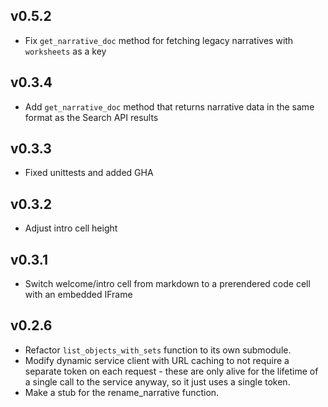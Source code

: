 
## v0.5.2
* Fix `get_narrative_doc` method for fetching legacy narratives with `worksheets` as a key

## v0.3.4
* Add `get_narrative_doc` method that returns narrative data in the same format as the Search API results
## v0.3.3
* Fixed unittests and added GHA

## v0.3.2
* Adjust intro cell height

## v0.3.1
* Switch welcome/intro cell from markdown to a prerendered code cell with an embedded IFrame

## v0.2.6
* Refactor `list_objects_with_sets` function to its own submodule.
* Modify dynamic service client with URL caching to not require a separate token on each request - these are only alive for the lifetime of a single call to the service anyway, so it just uses a single token.
* Make a stub for the rename_narrative function.
